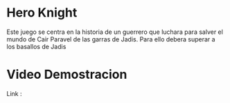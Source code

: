 # Hero Knight

Este juego se centra en la historia de un guerrero que luchara para salver el mundo de Cair Paravel de las garras de Jadis. 
Para ello debera superar a los basallos de Jadis

# Video Demostracion

Link : 
